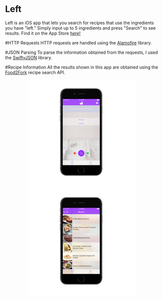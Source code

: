 # Left
Left is an iOS app that lets you search for recipes that use the ingredients you have "left." Simply input up to 5 ingredients and press 
"Search" to see results. Find it on the App Store [here!](https://appsto.re/us/QIpFcb.i)

#HTTP Requests
HTTP requests are handled using the [Alamofire](https://github.com/Alamofire/Alamofire) library.

#JSON Parsing
To parse the information obtained from the requests, I used the [SwiftyJSON](https://github.com/SwiftyJSON/SwiftyJSON) library.

#Recipe Information
All the results shown in this app are obtained using the [Food2Fork](https://food2fork.com) recipe search API.

<p align="center">
<img src="left3.png" width="350"/>
<img src="left4.png" width="350"/>
</p>
